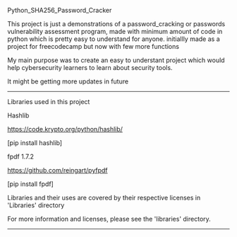 Python_SHA256_Password_Cracker

This project is just a demonstrations of a password_cracking or passwords vulnerability assessment program, made with minimum amount of code in python which is pretty easy to understand for anyone.
initiallly made as a project for freecodecamp but now with few more functions

My main purpose was to create an easy to understant project which would help cybersecurity learners to learn about security tools.


It might be getting more updates in future


----------------------------------------------------
Libraries used in this project 

Hashlib 

https://code.krypto.org/python/hashlib/ 

[pip install hashlib]

fpdf 1.7.2

https://github.com/reingart/pyfpdf

[pip install fpdf]

Libraries and their uses are covered by their respective licenses in 'Libraries' directory 

For more information and licenses, please see the 'libraries' directory.

----------------------------------------------------


